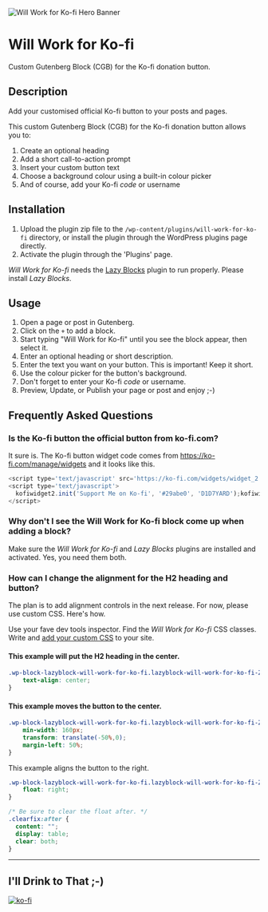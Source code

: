 ![Will Work for Ko-fi Hero Banner](https://ps.w.org/will-work-for-ko-fi/assets/banner-1544x500.png)

# Will Work for Ko-fi 

Custom Gutenberg Block (CGB) for the Ko-fi donation button.
 
## Description

Add your customised official Ko-fi button to your posts and pages.

This custom Gutenberg Block (CGB) for the Ko-fi donation button allows you to:

1. Create an optional heading
1. Add a short call-to-action prompt
1. Insert your custom button text
1. Choose a background colour using a built-in colour picker 
1. And of course, add your Ko-fi _code_ or username

## Installation

1. Upload the plugin zip file to the `/wp-content/plugins/will-work-for-ko-fi` directory, or install the plugin through the WordPress plugins page directly.
1. Activate the plugin through the 'Plugins' page.

_Will Work for Ko-fi_ needs the [Lazy Blocks](https://wordpress.org/plugins/lazy-blocks/) plugin to run properly. Please install _Lazy Blocks_.

## Usage

1. Open a page or post in Gutenberg.
1. Click on the `+` to add a block.
1. Start typing "Will Work for Ko-fi" until you see the block appear, then select it.
1. Enter an optional heading or short description.
1. Enter the text you want on your button. This is important! Keep it short.
1. Use the colour picker for the button's background.
1. Don't forget to enter your Ko-fi _code_ or username.
1. Preview, Update, or Publish your page or post and enjoy ;-)

## Frequently Asked Questions

### Is the Ko-fi button the official button from ko-fi.com?

It sure is. The Ko-fi button widget code comes from https://ko-fi.com/manage/widgets and it looks like this.

```javascript
<script type='text/javascript' src='https://ko-fi.com/widgets/widget_2.js'></script>
<script type='text/javascript'>
  kofiwidget2.init('Support Me on Ko-fi', '#29abe0', 'D1D7YARD');kofiwidget2.draw();
</script> 
```

### Why don't I see the Will Work for Ko-fi block come up when adding a block?

Make sure the _Will Work for Ko-fi_ and _Lazy Blocks_ plugins are installed and activated. Yes, you need them both.

### How can I change the alignment for the H2 heading and button?

The plan is to add alignment controls in the next release. For now, please use custom CSS. Here's how.

Use your fave dev tools inspector. Find the _Will Work for Ko-fi_ CSS classes. Write and [add your custom CSS](https://medium.com/@marklchaves/adding-custom-css-to-your-wordpress-website-how-to-guide-a50b474af36d) to your site.

#### This example will put the H2 heading in the center.

```css
.wp-block-lazyblock-will-work-for-ko-fi.lazyblock-will-work-for-ko-fi-Z1KuGlw h2 {
    text-align: center;
}
```

#### This example moves the button to the center.

```css
.wp-block-lazyblock-will-work-for-ko-fi.lazyblock-will-work-for-ko-fi-Z1KuGlw .btn-container {
    min-width: 160px;
    transform: translate(-50%,0);
    margin-left: 50%;
}
```

This example aligns the button to the right.

```css
.wp-block-lazyblock-will-work-for-ko-fi.lazyblock-will-work-for-ko-fi-Z1KuGlw .btn-container, .clearfix {
    float: right; 
}

/* Be sure to clear the float after. */
.clearfix:after {
  content: "";
  display: table;
  clear: both;
}
```

---

## I'll Drink to That ;-)

[![ko-fi](https://www.ko-fi.com/img/githubbutton_sm.svg)](https://ko-fi.com/D1D7YARD)
